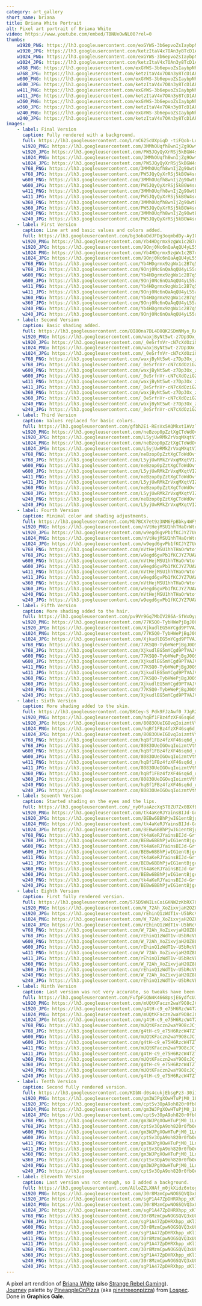 ```yaml
---
category: art_gallery
short_name: briana
title: Briana White Portrait
alt: Pixel art portrait of Briana White
video: https://www.youtube.com/embed/TBNUxOwNL08?rel=0
thumbs:
    w1920_PNG: https://lh3.googleusercontent.com/exGYWS-3b6epvoZsIaybpNhK-Ihdn7ALiXYECVdmBz_1Giw3Kt9P-m4Ma1_CPjCCV4lCHkKehY4MAXFXTfHTztMkpaIGcFL-FjhftA3nfurV1nVgI7GUNcC8Kp3e9RTgHBPzSEC31w=w355
    w1920_JPG: https://lh3.googleusercontent.com/ketzItaV4x7OAn3y8TcD1APnJ7XaV34l4Md3u0A1ASM34cqsRf4DlrxwxT7mX4CrCNmIriCIToFD-H50X6Ix5cL55CC5RtNihchXKE--fXZ2yMXsNkVTUh_HqoDDZNvc8-v4CCdmXw=w355
    w1024_PNG: https://lh3.googleusercontent.com/exGYWS-3b6epvoZsIaybpNhK-Ihdn7ALiXYECVdmBz_1Giw3Kt9P-m4Ma1_CPjCCV4lCHkKehY4MAXFXTfHTztMkpaIGcFL-FjhftA3nfurV1nVgI7GUNcC8Kp3e9RTgHBPzSEC31w=w284
    w1024_JPG: https://lh3.googleusercontent.com/ketzItaV4x7OAn3y8TcD1APnJ7XaV34l4Md3u0A1ASM34cqsRf4DlrxwxT7mX4CrCNmIriCIToFD-H50X6Ix5cL55CC5RtNihchXKE--fXZ2yMXsNkVTUh_HqoDDZNvc8-v4CCdmXw=w284
    w768_PNG: https://lh3.googleusercontent.com/exGYWS-3b6epvoZsIaybpNhK-Ihdn7ALiXYECVdmBz_1Giw3Kt9P-m4Ma1_CPjCCV4lCHkKehY4MAXFXTfHTztMkpaIGcFL-FjhftA3nfurV1nVgI7GUNcC8Kp3e9RTgHBPzSEC31w=w213
    w768_JPG: https://lh3.googleusercontent.com/ketzItaV4x7OAn3y8TcD1APnJ7XaV34l4Md3u0A1ASM34cqsRf4DlrxwxT7mX4CrCNmIriCIToFD-H50X6Ix5cL55CC5RtNihchXKE--fXZ2yMXsNkVTUh_HqoDDZNvc8-v4CCdmXw=w213
    w600_PNG: https://lh3.googleusercontent.com/exGYWS-3b6epvoZsIaybpNhK-Ihdn7ALiXYECVdmBz_1Giw3Kt9P-m4Ma1_CPjCCV4lCHkKehY4MAXFXTfHTztMkpaIGcFL-FjhftA3nfurV1nVgI7GUNcC8Kp3e9RTgHBPzSEC31w=w166
    w600_JPG: https://lh3.googleusercontent.com/ketzItaV4x7OAn3y8TcD1APnJ7XaV34l4Md3u0A1ASM34cqsRf4DlrxwxT7mX4CrCNmIriCIToFD-H50X6Ix5cL55CC5RtNihchXKE--fXZ2yMXsNkVTUh_HqoDDZNvc8-v4CCdmXw=w166
    w411_PNG: https://lh3.googleusercontent.com/exGYWS-3b6epvoZsIaybpNhK-Ihdn7ALiXYECVdmBz_1Giw3Kt9P-m4Ma1_CPjCCV4lCHkKehY4MAXFXTfHTztMkpaIGcFL-FjhftA3nfurV1nVgI7GUNcC8Kp3e9RTgHBPzSEC31w=w114
    w411_JPG: https://lh3.googleusercontent.com/ketzItaV4x7OAn3y8TcD1APnJ7XaV34l4Md3u0A1ASM34cqsRf4DlrxwxT7mX4CrCNmIriCIToFD-H50X6Ix5cL55CC5RtNihchXKE--fXZ2yMXsNkVTUh_HqoDDZNvc8-v4CCdmXw=w114
    w360_PNG: https://lh3.googleusercontent.com/exGYWS-3b6epvoZsIaybpNhK-Ihdn7ALiXYECVdmBz_1Giw3Kt9P-m4Ma1_CPjCCV4lCHkKehY4MAXFXTfHTztMkpaIGcFL-FjhftA3nfurV1nVgI7GUNcC8Kp3e9RTgHBPzSEC31w=w100
    w360_JPG: https://lh3.googleusercontent.com/ketzItaV4x7OAn3y8TcD1APnJ7XaV34l4Md3u0A1ASM34cqsRf4DlrxwxT7mX4CrCNmIriCIToFD-H50X6Ix5cL55CC5RtNihchXKE--fXZ2yMXsNkVTUh_HqoDDZNvc8-v4CCdmXw=w100
    w240_PNG: https://lh3.googleusercontent.com/exGYWS-3b6epvoZsIaybpNhK-Ihdn7ALiXYECVdmBz_1Giw3Kt9P-m4Ma1_CPjCCV4lCHkKehY4MAXFXTfHTztMkpaIGcFL-FjhftA3nfurV1nVgI7GUNcC8Kp3e9RTgHBPzSEC31w=w66
    w240_JPG: https://lh3.googleusercontent.com/ketzItaV4x7OAn3y8TcD1APnJ7XaV34l4Md3u0A1ASM34cqsRf4DlrxwxT7mX4CrCNmIriCIToFD-H50X6Ix5cL55CC5RtNihchXKE--fXZ2yMXsNkVTUh_HqoDDZNvc8-v4CCdmXw=w66
images:
    - label: Final Version
      caption: Fully rendered with a background.
      full: https://lh3.googleusercontent.com/LrnC625cUXpiqD_-tiFQob-Luh-HWXzhTxq6tK4NAAqyrdPEOR82nDa9zgpsioEtyK4bNrUPH3fOIFkBQM8ceH6zpC5FSMYj_jGQkuV5nzFS_HbtKHI18uWTctF_D1Nlx91JTjTZWQ=w1080-h1080
      w1920_PNG: https://lh3.googleusercontent.com/3MMhOUqfh8wnIjZg9OwtBKoNGnW5FYW_RDIzLmbG1VY1CLs0AYAuV11M33CoVHBH3hcbhDk2J5TYxRx82td1d4BnsZMPhWQShf6YcK2Ne0EmbFIOHdjt6WGH7-g_5dr2DHqu3HX0-Q=w850
      w1920_JPG: https://lh3.googleusercontent.com/PW5JQyQyXrRSj5kBGW4soz99wjORxonsGKGU9m3PArFSHlNULrTQ4bpwQpO6jNhrdT7JTmI2hxG4w8_RS--lz9eScVfQRZPtSzKXyP-VocJm6TWbC6WJYkZ6Llcxe2Pg2FEk5EWWpw=w850
      w1024_PNG: https://lh3.googleusercontent.com/3MMhOUqfh8wnIjZg9OwtBKoNGnW5FYW_RDIzLmbG1VY1CLs0AYAuV11M33CoVHBH3hcbhDk2J5TYxRx82td1d4BnsZMPhWQShf6YcK2Ne0EmbFIOHdjt6WGH7-g_5dr2DHqu3HX0-Q=w711
      w1024_JPG: https://lh3.googleusercontent.com/PW5JQyQyXrRSj5kBGW4soz99wjORxonsGKGU9m3PArFSHlNULrTQ4bpwQpO6jNhrdT7JTmI2hxG4w8_RS--lz9eScVfQRZPtSzKXyP-VocJm6TWbC6WJYkZ6Llcxe2Pg2FEk5EWWpw=w711
      w768_PNG: https://lh3.googleusercontent.com/3MMhOUqfh8wnIjZg9OwtBKoNGnW5FYW_RDIzLmbG1VY1CLs0AYAuV11M33CoVHBH3hcbhDk2J5TYxRx82td1d4BnsZMPhWQShf6YcK2Ne0EmbFIOHdjt6WGH7-g_5dr2DHqu3HX0-Q=w533
      w768_JPG: https://lh3.googleusercontent.com/PW5JQyQyXrRSj5kBGW4soz99wjORxonsGKGU9m3PArFSHlNULrTQ4bpwQpO6jNhrdT7JTmI2hxG4w8_RS--lz9eScVfQRZPtSzKXyP-VocJm6TWbC6WJYkZ6Llcxe2Pg2FEk5EWWpw=w533
      w600_PNG: https://lh3.googleusercontent.com/3MMhOUqfh8wnIjZg9OwtBKoNGnW5FYW_RDIzLmbG1VY1CLs0AYAuV11M33CoVHBH3hcbhDk2J5TYxRx82td1d4BnsZMPhWQShf6YcK2Ne0EmbFIOHdjt6WGH7-g_5dr2DHqu3HX0-Q=w416
      w600_JPG: https://lh3.googleusercontent.com/PW5JQyQyXrRSj5kBGW4soz99wjORxonsGKGU9m3PArFSHlNULrTQ4bpwQpO6jNhrdT7JTmI2hxG4w8_RS--lz9eScVfQRZPtSzKXyP-VocJm6TWbC6WJYkZ6Llcxe2Pg2FEk5EWWpw=w416
      w411_PNG: https://lh3.googleusercontent.com/3MMhOUqfh8wnIjZg9OwtBKoNGnW5FYW_RDIzLmbG1VY1CLs0AYAuV11M33CoVHBH3hcbhDk2J5TYxRx82td1d4BnsZMPhWQShf6YcK2Ne0EmbFIOHdjt6WGH7-g_5dr2DHqu3HX0-Q=w285
      w411_JPG: https://lh3.googleusercontent.com/PW5JQyQyXrRSj5kBGW4soz99wjORxonsGKGU9m3PArFSHlNULrTQ4bpwQpO6jNhrdT7JTmI2hxG4w8_RS--lz9eScVfQRZPtSzKXyP-VocJm6TWbC6WJYkZ6Llcxe2Pg2FEk5EWWpw=w285
      w360_PNG: https://lh3.googleusercontent.com/3MMhOUqfh8wnIjZg9OwtBKoNGnW5FYW_RDIzLmbG1VY1CLs0AYAuV11M33CoVHBH3hcbhDk2J5TYxRx82td1d4BnsZMPhWQShf6YcK2Ne0EmbFIOHdjt6WGH7-g_5dr2DHqu3HX0-Q=w250
      w360_JPG: https://lh3.googleusercontent.com/PW5JQyQyXrRSj5kBGW4soz99wjORxonsGKGU9m3PArFSHlNULrTQ4bpwQpO6jNhrdT7JTmI2hxG4w8_RS--lz9eScVfQRZPtSzKXyP-VocJm6TWbC6WJYkZ6Llcxe2Pg2FEk5EWWpw=w250
      w240_PNG: https://lh3.googleusercontent.com/3MMhOUqfh8wnIjZg9OwtBKoNGnW5FYW_RDIzLmbG1VY1CLs0AYAuV11M33CoVHBH3hcbhDk2J5TYxRx82td1d4BnsZMPhWQShf6YcK2Ne0EmbFIOHdjt6WGH7-g_5dr2DHqu3HX0-Q=w166
      w240_JPG: https://lh3.googleusercontent.com/PW5JQyQyXrRSj5kBGW4soz99wjORxonsGKGU9m3PArFSHlNULrTQ4bpwQpO6jNhrdT7JTmI2hxG4w8_RS--lz9eScVfQRZPtSzKXyP-VocJm6TWbC6WJYkZ6Llcxe2Pg2FEk5EWWpw=w166
    - label: First Version
      caption: Line art and basic values and colors added.
      full: https://lh3.googleusercontent.com/bg3obaDdJFDg3oqmbdDy-AyIQNhkYhug5oiX76FiD6kPRS4IM16JMV_OIEsIROacOue3hdQDqLq-8RgnjGh-13r2QX7wxdsUdFQAYFSNfCh-VrTYDA4h2x4GpMouJqcTB6x6QE-TIg=w1080-h1080
      w1920_PNG: https://lh3.googleusercontent.com/Yb4HDgrmx9zgWx1c2B7q5R86VPtx8p2h7j1IgeuAv8D-mNi1HFC7dJnDGd84eX4my98ozSh1aiCqI-U2rVbpbSoqmGjsPttWkWjw9bHeQRz0f_mmNAKWykqrRlpXTGtYC34smcAS0A=w850
      w1920_JPG: https://lh3.googleusercontent.com/9Onj0Nc6nQaAqQU4yL55aQfpSyZih-Xq7GH45Mh_Fko4-CaEtrmdb1qdUrOw3RJAKBv9mE6Zvg6JpdpJea4V58NTViLIFyGGkakfNfDpzwQlNeVHROmW4Ty7KeDmbRU-nNdLUpcjBg=w850
      w1024_PNG: https://lh3.googleusercontent.com/Yb4HDgrmx9zgWx1c2B7q5R86VPtx8p2h7j1IgeuAv8D-mNi1HFC7dJnDGd84eX4my98ozSh1aiCqI-U2rVbpbSoqmGjsPttWkWjw9bHeQRz0f_mmNAKWykqrRlpXTGtYC34smcAS0A=w711
      w1024_JPG: https://lh3.googleusercontent.com/9Onj0Nc6nQaAqQU4yL55aQfpSyZih-Xq7GH45Mh_Fko4-CaEtrmdb1qdUrOw3RJAKBv9mE6Zvg6JpdpJea4V58NTViLIFyGGkakfNfDpzwQlNeVHROmW4Ty7KeDmbRU-nNdLUpcjBg=w711
      w768_PNG: https://lh3.googleusercontent.com/Yb4HDgrmx9zgWx1c2B7q5R86VPtx8p2h7j1IgeuAv8D-mNi1HFC7dJnDGd84eX4my98ozSh1aiCqI-U2rVbpbSoqmGjsPttWkWjw9bHeQRz0f_mmNAKWykqrRlpXTGtYC34smcAS0A=w533
      w768_JPG: https://lh3.googleusercontent.com/9Onj0Nc6nQaAqQU4yL55aQfpSyZih-Xq7GH45Mh_Fko4-CaEtrmdb1qdUrOw3RJAKBv9mE6Zvg6JpdpJea4V58NTViLIFyGGkakfNfDpzwQlNeVHROmW4Ty7KeDmbRU-nNdLUpcjBg=w533
      w600_PNG: https://lh3.googleusercontent.com/Yb4HDgrmx9zgWx1c2B7q5R86VPtx8p2h7j1IgeuAv8D-mNi1HFC7dJnDGd84eX4my98ozSh1aiCqI-U2rVbpbSoqmGjsPttWkWjw9bHeQRz0f_mmNAKWykqrRlpXTGtYC34smcAS0A=w416
      w600_JPG: https://lh3.googleusercontent.com/9Onj0Nc6nQaAqQU4yL55aQfpSyZih-Xq7GH45Mh_Fko4-CaEtrmdb1qdUrOw3RJAKBv9mE6Zvg6JpdpJea4V58NTViLIFyGGkakfNfDpzwQlNeVHROmW4Ty7KeDmbRU-nNdLUpcjBg=w416
      w411_PNG: https://lh3.googleusercontent.com/Yb4HDgrmx9zgWx1c2B7q5R86VPtx8p2h7j1IgeuAv8D-mNi1HFC7dJnDGd84eX4my98ozSh1aiCqI-U2rVbpbSoqmGjsPttWkWjw9bHeQRz0f_mmNAKWykqrRlpXTGtYC34smcAS0A=w285
      w411_JPG: https://lh3.googleusercontent.com/9Onj0Nc6nQaAqQU4yL55aQfpSyZih-Xq7GH45Mh_Fko4-CaEtrmdb1qdUrOw3RJAKBv9mE6Zvg6JpdpJea4V58NTViLIFyGGkakfNfDpzwQlNeVHROmW4Ty7KeDmbRU-nNdLUpcjBg=w285
      w360_PNG: https://lh3.googleusercontent.com/Yb4HDgrmx9zgWx1c2B7q5R86VPtx8p2h7j1IgeuAv8D-mNi1HFC7dJnDGd84eX4my98ozSh1aiCqI-U2rVbpbSoqmGjsPttWkWjw9bHeQRz0f_mmNAKWykqrRlpXTGtYC34smcAS0A=w250
      w360_JPG: https://lh3.googleusercontent.com/9Onj0Nc6nQaAqQU4yL55aQfpSyZih-Xq7GH45Mh_Fko4-CaEtrmdb1qdUrOw3RJAKBv9mE6Zvg6JpdpJea4V58NTViLIFyGGkakfNfDpzwQlNeVHROmW4Ty7KeDmbRU-nNdLUpcjBg=w250
      w240_PNG: https://lh3.googleusercontent.com/Yb4HDgrmx9zgWx1c2B7q5R86VPtx8p2h7j1IgeuAv8D-mNi1HFC7dJnDGd84eX4my98ozSh1aiCqI-U2rVbpbSoqmGjsPttWkWjw9bHeQRz0f_mmNAKWykqrRlpXTGtYC34smcAS0A=w166
      w240_JPG: https://lh3.googleusercontent.com/9Onj0Nc6nQaAqQU4yL55aQfpSyZih-Xq7GH45Mh_Fko4-CaEtrmdb1qdUrOw3RJAKBv9mE6Zvg6JpdpJea4V58NTViLIFyGGkakfNfDpzwQlNeVHROmW4Ty7KeDmbRU-nNdLUpcjBg=w166
    - label: Second Version
      caption: Basic shading added.
      full: https://lh3.googleusercontent.com/QI80na7DL4D8QK2SDmNMyo_RAz0QCGamm9z7B1BktdBSW0Dpk0GFi4C_JlBRlOckoKdIAs9wWM1kBjR5rKFnZ71RXDICG4x-iJszpxPWsn4-RLL4O0rQ8YNu6fDXyV9nylwDjMcLwQ=w1080-h1080
      w1920_PNG: https://lh3.googleusercontent.com/waxjByNt5wt-z7Dp3Ox_zAeH2fOhAxR_0-A4v3EIBbQydKEromIS44Q9pk1ZkGoqk8VT-JEcVAFzwGVvxye9XoVDtlV4hpRNNuuBe32c9tSIZJTAtdbuHWGGnWRXAa8FwgmrnHBVkQ=w850
      w1920_JPG: https://lh3.googleusercontent.com/_0eSrfnVr-cN7cXdOziGZWH2bK0ZpaRCoTM0Yoqus47Y8oh8kMUJn_z_eBY29Bwte5dNIuUQxq6y_vFfMEdkd5SWzj0RJYZ_A4kLxabjI8xK_uFj_hB5KOTKyhqJwQ_JgVmqwJPzUg=w850
      w1024_PNG: https://lh3.googleusercontent.com/waxjByNt5wt-z7Dp3Ox_zAeH2fOhAxR_0-A4v3EIBbQydKEromIS44Q9pk1ZkGoqk8VT-JEcVAFzwGVvxye9XoVDtlV4hpRNNuuBe32c9tSIZJTAtdbuHWGGnWRXAa8FwgmrnHBVkQ=w711
      w1024_JPG: https://lh3.googleusercontent.com/_0eSrfnVr-cN7cXdOziGZWH2bK0ZpaRCoTM0Yoqus47Y8oh8kMUJn_z_eBY29Bwte5dNIuUQxq6y_vFfMEdkd5SWzj0RJYZ_A4kLxabjI8xK_uFj_hB5KOTKyhqJwQ_JgVmqwJPzUg=w711
      w768_PNG: https://lh3.googleusercontent.com/waxjByNt5wt-z7Dp3Ox_zAeH2fOhAxR_0-A4v3EIBbQydKEromIS44Q9pk1ZkGoqk8VT-JEcVAFzwGVvxye9XoVDtlV4hpRNNuuBe32c9tSIZJTAtdbuHWGGnWRXAa8FwgmrnHBVkQ=w533
      w768_JPG: https://lh3.googleusercontent.com/_0eSrfnVr-cN7cXdOziGZWH2bK0ZpaRCoTM0Yoqus47Y8oh8kMUJn_z_eBY29Bwte5dNIuUQxq6y_vFfMEdkd5SWzj0RJYZ_A4kLxabjI8xK_uFj_hB5KOTKyhqJwQ_JgVmqwJPzUg=w533
      w600_PNG: https://lh3.googleusercontent.com/waxjByNt5wt-z7Dp3Ox_zAeH2fOhAxR_0-A4v3EIBbQydKEromIS44Q9pk1ZkGoqk8VT-JEcVAFzwGVvxye9XoVDtlV4hpRNNuuBe32c9tSIZJTAtdbuHWGGnWRXAa8FwgmrnHBVkQ=w416
      w600_JPG: https://lh3.googleusercontent.com/_0eSrfnVr-cN7cXdOziGZWH2bK0ZpaRCoTM0Yoqus47Y8oh8kMUJn_z_eBY29Bwte5dNIuUQxq6y_vFfMEdkd5SWzj0RJYZ_A4kLxabjI8xK_uFj_hB5KOTKyhqJwQ_JgVmqwJPzUg=w416
      w411_PNG: https://lh3.googleusercontent.com/waxjByNt5wt-z7Dp3Ox_zAeH2fOhAxR_0-A4v3EIBbQydKEromIS44Q9pk1ZkGoqk8VT-JEcVAFzwGVvxye9XoVDtlV4hpRNNuuBe32c9tSIZJTAtdbuHWGGnWRXAa8FwgmrnHBVkQ=w285
      w411_JPG: https://lh3.googleusercontent.com/_0eSrfnVr-cN7cXdOziGZWH2bK0ZpaRCoTM0Yoqus47Y8oh8kMUJn_z_eBY29Bwte5dNIuUQxq6y_vFfMEdkd5SWzj0RJYZ_A4kLxabjI8xK_uFj_hB5KOTKyhqJwQ_JgVmqwJPzUg=w285
      w360_PNG: https://lh3.googleusercontent.com/waxjByNt5wt-z7Dp3Ox_zAeH2fOhAxR_0-A4v3EIBbQydKEromIS44Q9pk1ZkGoqk8VT-JEcVAFzwGVvxye9XoVDtlV4hpRNNuuBe32c9tSIZJTAtdbuHWGGnWRXAa8FwgmrnHBVkQ=w250
      w360_JPG: https://lh3.googleusercontent.com/_0eSrfnVr-cN7cXdOziGZWH2bK0ZpaRCoTM0Yoqus47Y8oh8kMUJn_z_eBY29Bwte5dNIuUQxq6y_vFfMEdkd5SWzj0RJYZ_A4kLxabjI8xK_uFj_hB5KOTKyhqJwQ_JgVmqwJPzUg=w250
      w240_PNG: https://lh3.googleusercontent.com/waxjByNt5wt-z7Dp3Ox_zAeH2fOhAxR_0-A4v3EIBbQydKEromIS44Q9pk1ZkGoqk8VT-JEcVAFzwGVvxye9XoVDtlV4hpRNNuuBe32c9tSIZJTAtdbuHWGGnWRXAa8FwgmrnHBVkQ=w166
      w240_JPG: https://lh3.googleusercontent.com/_0eSrfnVr-cN7cXdOziGZWH2bK0ZpaRCoTM0Yoqus47Y8oh8kMUJn_z_eBY29Bwte5dNIuUQxq6y_vFfMEdkd5SWzj0RJYZ_A4kLxabjI8xK_uFj_hB5KOTKyhqJwQ_JgVmqwJPzUg=w166
    - label: Third Version
      caption: Values replaced for basic colors.
      full: https://lh3.googleusercontent.com/gfbh2Ei-REsVx5AQMkxtIAVzl8Md0kgl1I2O49OvYffP061vbC0XNzNRErO3e3dnuiXkn3UeEKAgu4DHDSGG_L4WGCphlZCoyeIwaWuGbhIXyCJLFzwyLTD2Lk6NvXjb0Dz66LmMcA=w1080-h1080
      w1920_PNG: https://lh3.googleusercontent.com/neBzop0pZztXgCToWdOvfB89GKCOjiJdtWD45NpmsycJFql-OM1m1WIpBXpT9r8nK6bCUVG7y4vrTD8v619sWIwjmKNrhxmGzk07e5fVZ0rolZeWIzzLCgk-nLWH23rrJMmF-NyZ7w=w850
      w1920_JPG: https://lh3.googleusercontent.com/L5yjUwRMkZrVxqMXqtVIZ8cRw-ysb2QSTgLKlRYwAQJAdnPa4QTZbx5ZqiymbmFoWfu9nMo4z2BPFM7FhD6uU5flZPpV-0A9LFa9tTNjK5-to5MGid-mjuf-AKxbeLkM3eQNTZrFrw=w850
      w1024_PNG: https://lh3.googleusercontent.com/neBzop0pZztXgCToWdOvfB89GKCOjiJdtWD45NpmsycJFql-OM1m1WIpBXpT9r8nK6bCUVG7y4vrTD8v619sWIwjmKNrhxmGzk07e5fVZ0rolZeWIzzLCgk-nLWH23rrJMmF-NyZ7w=w711
      w1024_JPG: https://lh3.googleusercontent.com/L5yjUwRMkZrVxqMXqtVIZ8cRw-ysb2QSTgLKlRYwAQJAdnPa4QTZbx5ZqiymbmFoWfu9nMo4z2BPFM7FhD6uU5flZPpV-0A9LFa9tTNjK5-to5MGid-mjuf-AKxbeLkM3eQNTZrFrw=w711
      w768_PNG: https://lh3.googleusercontent.com/neBzop0pZztXgCToWdOvfB89GKCOjiJdtWD45NpmsycJFql-OM1m1WIpBXpT9r8nK6bCUVG7y4vrTD8v619sWIwjmKNrhxmGzk07e5fVZ0rolZeWIzzLCgk-nLWH23rrJMmF-NyZ7w=w533
      w768_JPG: https://lh3.googleusercontent.com/L5yjUwRMkZrVxqMXqtVIZ8cRw-ysb2QSTgLKlRYwAQJAdnPa4QTZbx5ZqiymbmFoWfu9nMo4z2BPFM7FhD6uU5flZPpV-0A9LFa9tTNjK5-to5MGid-mjuf-AKxbeLkM3eQNTZrFrw=w533
      w600_PNG: https://lh3.googleusercontent.com/neBzop0pZztXgCToWdOvfB89GKCOjiJdtWD45NpmsycJFql-OM1m1WIpBXpT9r8nK6bCUVG7y4vrTD8v619sWIwjmKNrhxmGzk07e5fVZ0rolZeWIzzLCgk-nLWH23rrJMmF-NyZ7w=w416
      w600_JPG: https://lh3.googleusercontent.com/L5yjUwRMkZrVxqMXqtVIZ8cRw-ysb2QSTgLKlRYwAQJAdnPa4QTZbx5ZqiymbmFoWfu9nMo4z2BPFM7FhD6uU5flZPpV-0A9LFa9tTNjK5-to5MGid-mjuf-AKxbeLkM3eQNTZrFrw=w416
      w411_PNG: https://lh3.googleusercontent.com/neBzop0pZztXgCToWdOvfB89GKCOjiJdtWD45NpmsycJFql-OM1m1WIpBXpT9r8nK6bCUVG7y4vrTD8v619sWIwjmKNrhxmGzk07e5fVZ0rolZeWIzzLCgk-nLWH23rrJMmF-NyZ7w=w285
      w411_JPG: https://lh3.googleusercontent.com/L5yjUwRMkZrVxqMXqtVIZ8cRw-ysb2QSTgLKlRYwAQJAdnPa4QTZbx5ZqiymbmFoWfu9nMo4z2BPFM7FhD6uU5flZPpV-0A9LFa9tTNjK5-to5MGid-mjuf-AKxbeLkM3eQNTZrFrw=w285
      w360_PNG: https://lh3.googleusercontent.com/neBzop0pZztXgCToWdOvfB89GKCOjiJdtWD45NpmsycJFql-OM1m1WIpBXpT9r8nK6bCUVG7y4vrTD8v619sWIwjmKNrhxmGzk07e5fVZ0rolZeWIzzLCgk-nLWH23rrJMmF-NyZ7w=w250
      w360_JPG: https://lh3.googleusercontent.com/L5yjUwRMkZrVxqMXqtVIZ8cRw-ysb2QSTgLKlRYwAQJAdnPa4QTZbx5ZqiymbmFoWfu9nMo4z2BPFM7FhD6uU5flZPpV-0A9LFa9tTNjK5-to5MGid-mjuf-AKxbeLkM3eQNTZrFrw=w250
      w240_PNG: https://lh3.googleusercontent.com/neBzop0pZztXgCToWdOvfB89GKCOjiJdtWD45NpmsycJFql-OM1m1WIpBXpT9r8nK6bCUVG7y4vrTD8v619sWIwjmKNrhxmGzk07e5fVZ0rolZeWIzzLCgk-nLWH23rrJMmF-NyZ7w=w166
      w240_JPG: https://lh3.googleusercontent.com/L5yjUwRMkZrVxqMXqtVIZ8cRw-ysb2QSTgLKlRYwAQJAdnPa4QTZbx5ZqiymbmFoWfu9nMo4z2BPFM7FhD6uU5flZPpV-0A9LFa9tTNjK5-to5MGid-mjuf-AKxbeLkM3eQNTZrFrw=w166
    - label: Fourth Version
      caption: Minimal color and shading adjustments.
      full: https://lh3.googleusercontent.com/Mb7BCX7et9z3NM6FpBbky4WF9NFLPjOFmpDRQAJhF1L0VtY-L65-cuSfX-KNG38cyqqtGo5_Mu9Wvs3j_Aisbqy6N0WBRIXsrSiyIokR1FzzlrXUc0ObUazYfG0wy9LkVL0ml9FHPw=w1080-h1080
      w1920_PNG: https://lh3.googleusercontent.com/nVtHejMSU1hhTHaOrWtofj_AeZnF7agGZByCFEBSk_WwWt3C5P9YGhK0PfilCTmDn8k11vAS449cdCv8NxZ_uqWf5yxBdfoowdRyXvj3EDuCd--Mb7ixQAFETxTgCdoP7uAwttSmhQ=w850
      w1920_JPG: https://lh3.googleusercontent.com/w9egd6gvPb1fKCJYZ7UAWa4eh3NQE9NoKn7kjAQcBb1EshrT20y_rBJB3t7muqiO05xWbL1FQDIsWfaFodbGl9vZX3RovhBxFgBjGJCbVKUi8D4uYeeDrT0giVUYwrizl6RrqaM_Dg=w850
      w1024_PNG: https://lh3.googleusercontent.com/nVtHejMSU1hhTHaOrWtofj_AeZnF7agGZByCFEBSk_WwWt3C5P9YGhK0PfilCTmDn8k11vAS449cdCv8NxZ_uqWf5yxBdfoowdRyXvj3EDuCd--Mb7ixQAFETxTgCdoP7uAwttSmhQ=w711
      w1024_JPG: https://lh3.googleusercontent.com/w9egd6gvPb1fKCJYZ7UAWa4eh3NQE9NoKn7kjAQcBb1EshrT20y_rBJB3t7muqiO05xWbL1FQDIsWfaFodbGl9vZX3RovhBxFgBjGJCbVKUi8D4uYeeDrT0giVUYwrizl6RrqaM_Dg=w711
      w768_PNG: https://lh3.googleusercontent.com/nVtHejMSU1hhTHaOrWtofj_AeZnF7agGZByCFEBSk_WwWt3C5P9YGhK0PfilCTmDn8k11vAS449cdCv8NxZ_uqWf5yxBdfoowdRyXvj3EDuCd--Mb7ixQAFETxTgCdoP7uAwttSmhQ=w533
      w768_JPG: https://lh3.googleusercontent.com/w9egd6gvPb1fKCJYZ7UAWa4eh3NQE9NoKn7kjAQcBb1EshrT20y_rBJB3t7muqiO05xWbL1FQDIsWfaFodbGl9vZX3RovhBxFgBjGJCbVKUi8D4uYeeDrT0giVUYwrizl6RrqaM_Dg=w533
      w600_PNG: https://lh3.googleusercontent.com/nVtHejMSU1hhTHaOrWtofj_AeZnF7agGZByCFEBSk_WwWt3C5P9YGhK0PfilCTmDn8k11vAS449cdCv8NxZ_uqWf5yxBdfoowdRyXvj3EDuCd--Mb7ixQAFETxTgCdoP7uAwttSmhQ=w416
      w600_JPG: https://lh3.googleusercontent.com/w9egd6gvPb1fKCJYZ7UAWa4eh3NQE9NoKn7kjAQcBb1EshrT20y_rBJB3t7muqiO05xWbL1FQDIsWfaFodbGl9vZX3RovhBxFgBjGJCbVKUi8D4uYeeDrT0giVUYwrizl6RrqaM_Dg=w416
      w411_PNG: https://lh3.googleusercontent.com/nVtHejMSU1hhTHaOrWtofj_AeZnF7agGZByCFEBSk_WwWt3C5P9YGhK0PfilCTmDn8k11vAS449cdCv8NxZ_uqWf5yxBdfoowdRyXvj3EDuCd--Mb7ixQAFETxTgCdoP7uAwttSmhQ=w285
      w411_JPG: https://lh3.googleusercontent.com/w9egd6gvPb1fKCJYZ7UAWa4eh3NQE9NoKn7kjAQcBb1EshrT20y_rBJB3t7muqiO05xWbL1FQDIsWfaFodbGl9vZX3RovhBxFgBjGJCbVKUi8D4uYeeDrT0giVUYwrizl6RrqaM_Dg=w285
      w360_PNG: https://lh3.googleusercontent.com/nVtHejMSU1hhTHaOrWtofj_AeZnF7agGZByCFEBSk_WwWt3C5P9YGhK0PfilCTmDn8k11vAS449cdCv8NxZ_uqWf5yxBdfoowdRyXvj3EDuCd--Mb7ixQAFETxTgCdoP7uAwttSmhQ=w250
      w360_JPG: https://lh3.googleusercontent.com/w9egd6gvPb1fKCJYZ7UAWa4eh3NQE9NoKn7kjAQcBb1EshrT20y_rBJB3t7muqiO05xWbL1FQDIsWfaFodbGl9vZX3RovhBxFgBjGJCbVKUi8D4uYeeDrT0giVUYwrizl6RrqaM_Dg=w250
      w240_PNG: https://lh3.googleusercontent.com/nVtHejMSU1hhTHaOrWtofj_AeZnF7agGZByCFEBSk_WwWt3C5P9YGhK0PfilCTmDn8k11vAS449cdCv8NxZ_uqWf5yxBdfoowdRyXvj3EDuCd--Mb7ixQAFETxTgCdoP7uAwttSmhQ=w166
      w240_JPG: https://lh3.googleusercontent.com/w9egd6gvPb1fKCJYZ7UAWa4eh3NQE9NoKn7kjAQcBb1EshrT20y_rBJB3t7muqiO05xWbL1FQDIsWfaFodbGl9vZX3RovhBxFgBjGJCbVKUi8D4uYeeDrT0giVUYwrizl6RrqaM_Dg=w166
    - label: Fifth Version
      caption: More shading added to the hair.
      full: https://lh3.googleusercontent.com/pv9Vr9Gq7MbIV286A-SfWxOyglflf5m0oWvHlYTNJta_4jq-1rzd9irHf0aGW9sp4VGBjWpyd8QV4pyr66FeSz9AvidwQZwPM5Xqjpl-QD7B4KM6OLI6wHNGNo9niNI8ASnFmPnW7A=w1080-h1080
      w1920_PNG: https://lh3.googleusercontent.com/77KSQ0-TybHWePjBgJ0OS3-GWFrupsavzMWNdKb2XtPBRz2REynhak9qaZ2hCILtOkaR5nmGKTCEU4mTmuugCz0zKf0iqlaITtKObohMU0R2A9M1ir8HxeKQadxY3vwJJHP1ZBYgCw=w850
      w1920_JPG: https://lh3.googleusercontent.com/XjkudlEG5mYCgd9PTVAJVskA8YiYr_T-KyDXQ6qfHdr8fcoWf87nGJXkxJT7WG6bhvJkI0caobf8bsEwTokZMYI7CY9FwoBGw0GuGBgYNHvKwEXx_-7wndNVRD43lOtL4NiudIit0g=w850
      w1024_PNG: https://lh3.googleusercontent.com/77KSQ0-TybHWePjBgJ0OS3-GWFrupsavzMWNdKb2XtPBRz2REynhak9qaZ2hCILtOkaR5nmGKTCEU4mTmuugCz0zKf0iqlaITtKObohMU0R2A9M1ir8HxeKQadxY3vwJJHP1ZBYgCw=w711
      w1024_JPG: https://lh3.googleusercontent.com/XjkudlEG5mYCgd9PTVAJVskA8YiYr_T-KyDXQ6qfHdr8fcoWf87nGJXkxJT7WG6bhvJkI0caobf8bsEwTokZMYI7CY9FwoBGw0GuGBgYNHvKwEXx_-7wndNVRD43lOtL4NiudIit0g=w711
      w768_PNG: https://lh3.googleusercontent.com/77KSQ0-TybHWePjBgJ0OS3-GWFrupsavzMWNdKb2XtPBRz2REynhak9qaZ2hCILtOkaR5nmGKTCEU4mTmuugCz0zKf0iqlaITtKObohMU0R2A9M1ir8HxeKQadxY3vwJJHP1ZBYgCw=w533
      w768_JPG: https://lh3.googleusercontent.com/XjkudlEG5mYCgd9PTVAJVskA8YiYr_T-KyDXQ6qfHdr8fcoWf87nGJXkxJT7WG6bhvJkI0caobf8bsEwTokZMYI7CY9FwoBGw0GuGBgYNHvKwEXx_-7wndNVRD43lOtL4NiudIit0g=w533
      w600_PNG: https://lh3.googleusercontent.com/77KSQ0-TybHWePjBgJ0OS3-GWFrupsavzMWNdKb2XtPBRz2REynhak9qaZ2hCILtOkaR5nmGKTCEU4mTmuugCz0zKf0iqlaITtKObohMU0R2A9M1ir8HxeKQadxY3vwJJHP1ZBYgCw=w416
      w600_JPG: https://lh3.googleusercontent.com/XjkudlEG5mYCgd9PTVAJVskA8YiYr_T-KyDXQ6qfHdr8fcoWf87nGJXkxJT7WG6bhvJkI0caobf8bsEwTokZMYI7CY9FwoBGw0GuGBgYNHvKwEXx_-7wndNVRD43lOtL4NiudIit0g=w416
      w411_PNG: https://lh3.googleusercontent.com/77KSQ0-TybHWePjBgJ0OS3-GWFrupsavzMWNdKb2XtPBRz2REynhak9qaZ2hCILtOkaR5nmGKTCEU4mTmuugCz0zKf0iqlaITtKObohMU0R2A9M1ir8HxeKQadxY3vwJJHP1ZBYgCw=w285
      w411_JPG: https://lh3.googleusercontent.com/XjkudlEG5mYCgd9PTVAJVskA8YiYr_T-KyDXQ6qfHdr8fcoWf87nGJXkxJT7WG6bhvJkI0caobf8bsEwTokZMYI7CY9FwoBGw0GuGBgYNHvKwEXx_-7wndNVRD43lOtL4NiudIit0g=w285
      w360_PNG: https://lh3.googleusercontent.com/77KSQ0-TybHWePjBgJ0OS3-GWFrupsavzMWNdKb2XtPBRz2REynhak9qaZ2hCILtOkaR5nmGKTCEU4mTmuugCz0zKf0iqlaITtKObohMU0R2A9M1ir8HxeKQadxY3vwJJHP1ZBYgCw=w250
      w360_JPG: https://lh3.googleusercontent.com/XjkudlEG5mYCgd9PTVAJVskA8YiYr_T-KyDXQ6qfHdr8fcoWf87nGJXkxJT7WG6bhvJkI0caobf8bsEwTokZMYI7CY9FwoBGw0GuGBgYNHvKwEXx_-7wndNVRD43lOtL4NiudIit0g=w250
      w240_PNG: https://lh3.googleusercontent.com/77KSQ0-TybHWePjBgJ0OS3-GWFrupsavzMWNdKb2XtPBRz2REynhak9qaZ2hCILtOkaR5nmGKTCEU4mTmuugCz0zKf0iqlaITtKObohMU0R2A9M1ir8HxeKQadxY3vwJJHP1ZBYgCw=w166
      w240_JPG: https://lh3.googleusercontent.com/XjkudlEG5mYCgd9PTVAJVskA8YiYr_T-KyDXQ6qfHdr8fcoWf87nGJXkxJT7WG6bhvJkI0caobf8bsEwTokZMYI7CY9FwoBGw0GuGBgYNHvKwEXx_-7wndNVRD43lOtL4NiudIit0g=w166
    - label: Sixth Version
      caption: More shading added to the skin.
      full: https://lh3.googleusercontent.com/BKCey-S_Pdk9FJzAwf0_7JgR2iMgneyuHH3U671mcHYseMvoozy2tF_wb88BF9Uiv9cagyhxH9aTc0F1hbBmlWFrV4N_Xf7sbRxiz3JNLs89_X7gexz_88aZ2Sq-KOFiEwwlYH8MkQ=w1080-h1080
      w1920_PNG: https://lh3.googleusercontent.com/hqBf1FBz4fzXF46sq6d_uX4srgQ_sJvD9QbHBdyjTMsdpMTuHaGWnpq38tdTfs-eBbENK9Y-ADfvvHTVMc2ugkOZSW5fBCh_2fvNB6yRwbbuMuv1E2O2YRb0Nmvux_DRYfyKP3oGSw=w850
      w1920_JPG: https://lh3.googleusercontent.com/8083OUeIGOvqIoizmtVtMkIljZXG9vtP6XqDmGY8vwFiecTWPZ6BQQQ7n7aeffQRtutZzYe3TQvAMbAaNFrbXTysJOzjjIbiMOtbSTnjb229nWWJDQGSOlL5Tt_dmZcYVsjL1rpJZw=w850
      w1024_PNG: https://lh3.googleusercontent.com/hqBf1FBz4fzXF46sq6d_uX4srgQ_sJvD9QbHBdyjTMsdpMTuHaGWnpq38tdTfs-eBbENK9Y-ADfvvHTVMc2ugkOZSW5fBCh_2fvNB6yRwbbuMuv1E2O2YRb0Nmvux_DRYfyKP3oGSw=w711
      w1024_JPG: https://lh3.googleusercontent.com/8083OUeIGOvqIoizmtVtMkIljZXG9vtP6XqDmGY8vwFiecTWPZ6BQQQ7n7aeffQRtutZzYe3TQvAMbAaNFrbXTysJOzjjIbiMOtbSTnjb229nWWJDQGSOlL5Tt_dmZcYVsjL1rpJZw=w711
      w768_PNG: https://lh3.googleusercontent.com/hqBf1FBz4fzXF46sq6d_uX4srgQ_sJvD9QbHBdyjTMsdpMTuHaGWnpq38tdTfs-eBbENK9Y-ADfvvHTVMc2ugkOZSW5fBCh_2fvNB6yRwbbuMuv1E2O2YRb0Nmvux_DRYfyKP3oGSw=w533
      w768_JPG: https://lh3.googleusercontent.com/8083OUeIGOvqIoizmtVtMkIljZXG9vtP6XqDmGY8vwFiecTWPZ6BQQQ7n7aeffQRtutZzYe3TQvAMbAaNFrbXTysJOzjjIbiMOtbSTnjb229nWWJDQGSOlL5Tt_dmZcYVsjL1rpJZw=w533
      w600_PNG: https://lh3.googleusercontent.com/hqBf1FBz4fzXF46sq6d_uX4srgQ_sJvD9QbHBdyjTMsdpMTuHaGWnpq38tdTfs-eBbENK9Y-ADfvvHTVMc2ugkOZSW5fBCh_2fvNB6yRwbbuMuv1E2O2YRb0Nmvux_DRYfyKP3oGSw=w416
      w600_JPG: https://lh3.googleusercontent.com/8083OUeIGOvqIoizmtVtMkIljZXG9vtP6XqDmGY8vwFiecTWPZ6BQQQ7n7aeffQRtutZzYe3TQvAMbAaNFrbXTysJOzjjIbiMOtbSTnjb229nWWJDQGSOlL5Tt_dmZcYVsjL1rpJZw=w416
      w411_PNG: https://lh3.googleusercontent.com/hqBf1FBz4fzXF46sq6d_uX4srgQ_sJvD9QbHBdyjTMsdpMTuHaGWnpq38tdTfs-eBbENK9Y-ADfvvHTVMc2ugkOZSW5fBCh_2fvNB6yRwbbuMuv1E2O2YRb0Nmvux_DRYfyKP3oGSw=w285
      w411_JPG: https://lh3.googleusercontent.com/8083OUeIGOvqIoizmtVtMkIljZXG9vtP6XqDmGY8vwFiecTWPZ6BQQQ7n7aeffQRtutZzYe3TQvAMbAaNFrbXTysJOzjjIbiMOtbSTnjb229nWWJDQGSOlL5Tt_dmZcYVsjL1rpJZw=w285
      w360_PNG: https://lh3.googleusercontent.com/hqBf1FBz4fzXF46sq6d_uX4srgQ_sJvD9QbHBdyjTMsdpMTuHaGWnpq38tdTfs-eBbENK9Y-ADfvvHTVMc2ugkOZSW5fBCh_2fvNB6yRwbbuMuv1E2O2YRb0Nmvux_DRYfyKP3oGSw=w250
      w360_JPG: https://lh3.googleusercontent.com/8083OUeIGOvqIoizmtVtMkIljZXG9vtP6XqDmGY8vwFiecTWPZ6BQQQ7n7aeffQRtutZzYe3TQvAMbAaNFrbXTysJOzjjIbiMOtbSTnjb229nWWJDQGSOlL5Tt_dmZcYVsjL1rpJZw=w250
      w240_PNG: https://lh3.googleusercontent.com/hqBf1FBz4fzXF46sq6d_uX4srgQ_sJvD9QbHBdyjTMsdpMTuHaGWnpq38tdTfs-eBbENK9Y-ADfvvHTVMc2ugkOZSW5fBCh_2fvNB6yRwbbuMuv1E2O2YRb0Nmvux_DRYfyKP3oGSw=w166
      w240_JPG: https://lh3.googleusercontent.com/8083OUeIGOvqIoizmtVtMkIljZXG9vtP6XqDmGY8vwFiecTWPZ6BQQQ7n7aeffQRtutZzYe3TQvAMbAaNFrbXTysJOzjjIbiMOtbSTnjb229nWWJDQGSOlL5Tt_dmZcYVsjL1rpJZw=w166
    - label: Seventh Version
      caption: Started shading on the eyes and the lips.
      full: https://lh3.googleusercontent.com/_ny0fuaAzcXq5T8ZU7Zx0BXfBVef5Yo2yRJSVokY4kImJ97jW-bpTpsh0izfw4Z_TG_W7nr9BYSEfnJIMQ1z39gNRe3SOz_Zug8rksVaGZdSYCiXLZq19QpRzF63maee9ZtboJx4Iw=w1080-h1080
      w1920_PNG: https://lh3.googleusercontent.com/tk4aKeRJYainsBIJd-Grfg5U5-xAJPogVlhKwnYeiGU3PF9UkfAz98UfUUraQUSVEEqYynAw0GpELOIypMCDb12d8P6kLb21J8bfzNeV9W-tmX1ataHfmrO2xc6_NWIOETjSSfOBLA=w850
      w1920_JPG: https://lh3.googleusercontent.com/BEBw6BBhPjwIG1entBjgceYqWSMOuQo3aQwoRJBGLBvNBLP139p1FnqtvDBMOglKUwRxJpMLoMWlEXSSpt--LGY9uX9ChbZs062wlN0zGc_nR5425NhIgg64mNZSvKsGFEqzdgS7uQ=w850
      w1024_PNG: https://lh3.googleusercontent.com/tk4aKeRJYainsBIJd-Grfg5U5-xAJPogVlhKwnYeiGU3PF9UkfAz98UfUUraQUSVEEqYynAw0GpELOIypMCDb12d8P6kLb21J8bfzNeV9W-tmX1ataHfmrO2xc6_NWIOETjSSfOBLA=w711
      w1024_JPG: https://lh3.googleusercontent.com/BEBw6BBhPjwIG1entBjgceYqWSMOuQo3aQwoRJBGLBvNBLP139p1FnqtvDBMOglKUwRxJpMLoMWlEXSSpt--LGY9uX9ChbZs062wlN0zGc_nR5425NhIgg64mNZSvKsGFEqzdgS7uQ=w711
      w768_PNG: https://lh3.googleusercontent.com/tk4aKeRJYainsBIJd-Grfg5U5-xAJPogVlhKwnYeiGU3PF9UkfAz98UfUUraQUSVEEqYynAw0GpELOIypMCDb12d8P6kLb21J8bfzNeV9W-tmX1ataHfmrO2xc6_NWIOETjSSfOBLA=w533
      w768_JPG: https://lh3.googleusercontent.com/BEBw6BBhPjwIG1entBjgceYqWSMOuQo3aQwoRJBGLBvNBLP139p1FnqtvDBMOglKUwRxJpMLoMWlEXSSpt--LGY9uX9ChbZs062wlN0zGc_nR5425NhIgg64mNZSvKsGFEqzdgS7uQ=w533
      w600_PNG: https://lh3.googleusercontent.com/tk4aKeRJYainsBIJd-Grfg5U5-xAJPogVlhKwnYeiGU3PF9UkfAz98UfUUraQUSVEEqYynAw0GpELOIypMCDb12d8P6kLb21J8bfzNeV9W-tmX1ataHfmrO2xc6_NWIOETjSSfOBLA=w416
      w600_JPG: https://lh3.googleusercontent.com/BEBw6BBhPjwIG1entBjgceYqWSMOuQo3aQwoRJBGLBvNBLP139p1FnqtvDBMOglKUwRxJpMLoMWlEXSSpt--LGY9uX9ChbZs062wlN0zGc_nR5425NhIgg64mNZSvKsGFEqzdgS7uQ=w416
      w411_PNG: https://lh3.googleusercontent.com/tk4aKeRJYainsBIJd-Grfg5U5-xAJPogVlhKwnYeiGU3PF9UkfAz98UfUUraQUSVEEqYynAw0GpELOIypMCDb12d8P6kLb21J8bfzNeV9W-tmX1ataHfmrO2xc6_NWIOETjSSfOBLA=w285
      w411_JPG: https://lh3.googleusercontent.com/BEBw6BBhPjwIG1entBjgceYqWSMOuQo3aQwoRJBGLBvNBLP139p1FnqtvDBMOglKUwRxJpMLoMWlEXSSpt--LGY9uX9ChbZs062wlN0zGc_nR5425NhIgg64mNZSvKsGFEqzdgS7uQ=w285
      w360_PNG: https://lh3.googleusercontent.com/tk4aKeRJYainsBIJd-Grfg5U5-xAJPogVlhKwnYeiGU3PF9UkfAz98UfUUraQUSVEEqYynAw0GpELOIypMCDb12d8P6kLb21J8bfzNeV9W-tmX1ataHfmrO2xc6_NWIOETjSSfOBLA=w250
      w360_JPG: https://lh3.googleusercontent.com/BEBw6BBhPjwIG1entBjgceYqWSMOuQo3aQwoRJBGLBvNBLP139p1FnqtvDBMOglKUwRxJpMLoMWlEXSSpt--LGY9uX9ChbZs062wlN0zGc_nR5425NhIgg64mNZSvKsGFEqzdgS7uQ=w250
      w240_PNG: https://lh3.googleusercontent.com/tk4aKeRJYainsBIJd-Grfg5U5-xAJPogVlhKwnYeiGU3PF9UkfAz98UfUUraQUSVEEqYynAw0GpELOIypMCDb12d8P6kLb21J8bfzNeV9W-tmX1ataHfmrO2xc6_NWIOETjSSfOBLA=w166
      w240_JPG: https://lh3.googleusercontent.com/BEBw6BBhPjwIG1entBjgceYqWSMOuQo3aQwoRJBGLBvNBLP139p1FnqtvDBMOglKUwRxJpMLoMWlEXSSpt--LGY9uX9ChbZs062wlN0zGc_nR5425NhIgg64mNZSvKsGFEqzdgS7uQ=w166
    - label: Eighth Version
      caption: First fully rendered version.
      full: https://lh3.googleusercontent.com/575D5WNILsCoiGKNW2zKbRX70XQtVxVQiefISwlGWzBPA79uwf0a__ItwK2e5wzd8gdzhLOBcQQhFxxlZStLjlSoI7zXQcYVvHPwJ8kcACAbNOU8S8G-2rf1PkhDOwCggMa_n_JmIw=w1080-h1080
      w1920_PNG: https://lh3.googleusercontent.com/W_72Ah_XoZixvjaH2OZ8LGu_4IsMReVG7FJ6vylpjCwbGM2WRElw8uFOJTHgOF9DeEFqSV4fmyUseGLrJuARb4qm7VGFf8X10YFxZRxyMLX3q3_aVqe4ksMDfNoHKOI6gl3RPzvbjg=w850
      w1920_JPG: https://lh3.googleusercontent.com/rEhinQ1zWdT1v-U5bRcVBEsV634dCTu0n2E6Qhr8_v-J7f79u9r0TYa-oLz1rD3GA2cBPL6VILljY0jifxpIm8lqHg1jDF2Ok1tWxJhf6sFTXYmvrUcf93ZWG2beUu69rv-1iZnlcg=w850
      w1024_PNG: https://lh3.googleusercontent.com/W_72Ah_XoZixvjaH2OZ8LGu_4IsMReVG7FJ6vylpjCwbGM2WRElw8uFOJTHgOF9DeEFqSV4fmyUseGLrJuARb4qm7VGFf8X10YFxZRxyMLX3q3_aVqe4ksMDfNoHKOI6gl3RPzvbjg=w711
      w1024_JPG: https://lh3.googleusercontent.com/rEhinQ1zWdT1v-U5bRcVBEsV634dCTu0n2E6Qhr8_v-J7f79u9r0TYa-oLz1rD3GA2cBPL6VILljY0jifxpIm8lqHg1jDF2Ok1tWxJhf6sFTXYmvrUcf93ZWG2beUu69rv-1iZnlcg=w711
      w768_PNG: https://lh3.googleusercontent.com/W_72Ah_XoZixvjaH2OZ8LGu_4IsMReVG7FJ6vylpjCwbGM2WRElw8uFOJTHgOF9DeEFqSV4fmyUseGLrJuARb4qm7VGFf8X10YFxZRxyMLX3q3_aVqe4ksMDfNoHKOI6gl3RPzvbjg=w533
      w768_JPG: https://lh3.googleusercontent.com/rEhinQ1zWdT1v-U5bRcVBEsV634dCTu0n2E6Qhr8_v-J7f79u9r0TYa-oLz1rD3GA2cBPL6VILljY0jifxpIm8lqHg1jDF2Ok1tWxJhf6sFTXYmvrUcf93ZWG2beUu69rv-1iZnlcg=w533
      w600_PNG: https://lh3.googleusercontent.com/W_72Ah_XoZixvjaH2OZ8LGu_4IsMReVG7FJ6vylpjCwbGM2WRElw8uFOJTHgOF9DeEFqSV4fmyUseGLrJuARb4qm7VGFf8X10YFxZRxyMLX3q3_aVqe4ksMDfNoHKOI6gl3RPzvbjg=w416
      w600_JPG: https://lh3.googleusercontent.com/rEhinQ1zWdT1v-U5bRcVBEsV634dCTu0n2E6Qhr8_v-J7f79u9r0TYa-oLz1rD3GA2cBPL6VILljY0jifxpIm8lqHg1jDF2Ok1tWxJhf6sFTXYmvrUcf93ZWG2beUu69rv-1iZnlcg=w416
      w411_PNG: https://lh3.googleusercontent.com/W_72Ah_XoZixvjaH2OZ8LGu_4IsMReVG7FJ6vylpjCwbGM2WRElw8uFOJTHgOF9DeEFqSV4fmyUseGLrJuARb4qm7VGFf8X10YFxZRxyMLX3q3_aVqe4ksMDfNoHKOI6gl3RPzvbjg=w285
      w411_JPG: https://lh3.googleusercontent.com/rEhinQ1zWdT1v-U5bRcVBEsV634dCTu0n2E6Qhr8_v-J7f79u9r0TYa-oLz1rD3GA2cBPL6VILljY0jifxpIm8lqHg1jDF2Ok1tWxJhf6sFTXYmvrUcf93ZWG2beUu69rv-1iZnlcg=w285
      w360_PNG: https://lh3.googleusercontent.com/W_72Ah_XoZixvjaH2OZ8LGu_4IsMReVG7FJ6vylpjCwbGM2WRElw8uFOJTHgOF9DeEFqSV4fmyUseGLrJuARb4qm7VGFf8X10YFxZRxyMLX3q3_aVqe4ksMDfNoHKOI6gl3RPzvbjg=w250
      w360_JPG: https://lh3.googleusercontent.com/rEhinQ1zWdT1v-U5bRcVBEsV634dCTu0n2E6Qhr8_v-J7f79u9r0TYa-oLz1rD3GA2cBPL6VILljY0jifxpIm8lqHg1jDF2Ok1tWxJhf6sFTXYmvrUcf93ZWG2beUu69rv-1iZnlcg=w250
      w240_PNG: https://lh3.googleusercontent.com/W_72Ah_XoZixvjaH2OZ8LGu_4IsMReVG7FJ6vylpjCwbGM2WRElw8uFOJTHgOF9DeEFqSV4fmyUseGLrJuARb4qm7VGFf8X10YFxZRxyMLX3q3_aVqe4ksMDfNoHKOI6gl3RPzvbjg=w166
      w240_JPG: https://lh3.googleusercontent.com/rEhinQ1zWdT1v-U5bRcVBEsV634dCTu0n2E6Qhr8_v-J7f79u9r0TYa-oLz1rD3GA2cBPL6VILljY0jifxpIm8lqHg1jDF2Ok1tWxJhf6sFTXYmvrUcf93ZWG2beUu69rv-1iZnlcg=w166
    - label: Ninth Version
      caption: Last version was not very accurate, so tweaks have been made.
      full: https://lh3.googleusercontent.com/FufpFGQN4K4668psjE6ydfcUJkH70Q7CSEXursLgAp0YqiZaRzSp5Cbaq8wTRI6Pwgh3Av5G1Muaj06Wh6gOiB_ug3IGnmRaGhZ3ScZ-u4ovSWlmlj_G4qXPb1j3v-_FTgWdEq6rrQ=w1080-h1080
      w1920_PNG: https://lh3.googleusercontent.com/mUQtKFaczn2waY9O8cJCjyYUaW_mos-W2adlHn8GGtSPl3JnJuRkGXUIVqQlX54rAlXcZFhnQ6_0wKdyUzo2HUAybV3TBIPgPN7h1T7qtC1_GBoWJDbNiAYk6mI5MsKz-68QMzcJAA=w850
      w1920_JPG: https://lh3.googleusercontent.com/g4tH-c9_e75H6RzcW4TZTI5GqiFp6P3tt3WCaVRQOmkjvSDa-Dh8glXpOnQ-CxzqFFdYOCQ70fqnavRb70lmzJA72dIQfS1loLyPIUQ31Ozep-oTSsRRmYq__g70Jc6npv9jh3g0og=w850
      w1024_PNG: https://lh3.googleusercontent.com/mUQtKFaczn2waY9O8cJCjyYUaW_mos-W2adlHn8GGtSPl3JnJuRkGXUIVqQlX54rAlXcZFhnQ6_0wKdyUzo2HUAybV3TBIPgPN7h1T7qtC1_GBoWJDbNiAYk6mI5MsKz-68QMzcJAA=w711
      w1024_JPG: https://lh3.googleusercontent.com/g4tH-c9_e75H6RzcW4TZTI5GqiFp6P3tt3WCaVRQOmkjvSDa-Dh8glXpOnQ-CxzqFFdYOCQ70fqnavRb70lmzJA72dIQfS1loLyPIUQ31Ozep-oTSsRRmYq__g70Jc6npv9jh3g0og=w711
      w768_PNG: https://lh3.googleusercontent.com/mUQtKFaczn2waY9O8cJCjyYUaW_mos-W2adlHn8GGtSPl3JnJuRkGXUIVqQlX54rAlXcZFhnQ6_0wKdyUzo2HUAybV3TBIPgPN7h1T7qtC1_GBoWJDbNiAYk6mI5MsKz-68QMzcJAA=w533
      w768_JPG: https://lh3.googleusercontent.com/g4tH-c9_e75H6RzcW4TZTI5GqiFp6P3tt3WCaVRQOmkjvSDa-Dh8glXpOnQ-CxzqFFdYOCQ70fqnavRb70lmzJA72dIQfS1loLyPIUQ31Ozep-oTSsRRmYq__g70Jc6npv9jh3g0og=w533
      w600_PNG: https://lh3.googleusercontent.com/mUQtKFaczn2waY9O8cJCjyYUaW_mos-W2adlHn8GGtSPl3JnJuRkGXUIVqQlX54rAlXcZFhnQ6_0wKdyUzo2HUAybV3TBIPgPN7h1T7qtC1_GBoWJDbNiAYk6mI5MsKz-68QMzcJAA=w416
      w600_JPG: https://lh3.googleusercontent.com/g4tH-c9_e75H6RzcW4TZTI5GqiFp6P3tt3WCaVRQOmkjvSDa-Dh8glXpOnQ-CxzqFFdYOCQ70fqnavRb70lmzJA72dIQfS1loLyPIUQ31Ozep-oTSsRRmYq__g70Jc6npv9jh3g0og=w416
      w411_PNG: https://lh3.googleusercontent.com/mUQtKFaczn2waY9O8cJCjyYUaW_mos-W2adlHn8GGtSPl3JnJuRkGXUIVqQlX54rAlXcZFhnQ6_0wKdyUzo2HUAybV3TBIPgPN7h1T7qtC1_GBoWJDbNiAYk6mI5MsKz-68QMzcJAA=w285
      w411_JPG: https://lh3.googleusercontent.com/g4tH-c9_e75H6RzcW4TZTI5GqiFp6P3tt3WCaVRQOmkjvSDa-Dh8glXpOnQ-CxzqFFdYOCQ70fqnavRb70lmzJA72dIQfS1loLyPIUQ31Ozep-oTSsRRmYq__g70Jc6npv9jh3g0og=w285
      w360_PNG: https://lh3.googleusercontent.com/mUQtKFaczn2waY9O8cJCjyYUaW_mos-W2adlHn8GGtSPl3JnJuRkGXUIVqQlX54rAlXcZFhnQ6_0wKdyUzo2HUAybV3TBIPgPN7h1T7qtC1_GBoWJDbNiAYk6mI5MsKz-68QMzcJAA=w250
      w360_JPG: https://lh3.googleusercontent.com/g4tH-c9_e75H6RzcW4TZTI5GqiFp6P3tt3WCaVRQOmkjvSDa-Dh8glXpOnQ-CxzqFFdYOCQ70fqnavRb70lmzJA72dIQfS1loLyPIUQ31Ozep-oTSsRRmYq__g70Jc6npv9jh3g0og=w250
      w240_PNG: https://lh3.googleusercontent.com/mUQtKFaczn2waY9O8cJCjyYUaW_mos-W2adlHn8GGtSPl3JnJuRkGXUIVqQlX54rAlXcZFhnQ6_0wKdyUzo2HUAybV3TBIPgPN7h1T7qtC1_GBoWJDbNiAYk6mI5MsKz-68QMzcJAA=w166
      w240_JPG: https://lh3.googleusercontent.com/g4tH-c9_e75H6RzcW4TZTI5GqiFp6P3tt3WCaVRQOmkjvSDa-Dh8glXpOnQ-CxzqFFdYOCQ70fqnavRb70lmzJA72dIQfS1loLyPIUQ31Ozep-oTSsRRmYq__g70Jc6npv9jh3g0og=w166
    - label: Tenth Version
      caption: Second fully rendered version.
      full: https://lh3.googleusercontent.com/KDbN-d0s4cukjEbsgPz3-30i1db-rF-SNfagHO_PvfkDwBVZODp-o3gslt83ENULHGAVNeIruRZiDvs1JFJgjMQApBBuO6VCr5fuxQeEw2snCR0xpLtjORdSR0SxiqhkoKNlfVGzBA=w1080-h1080
      w1920_PNG: https://lh3.googleusercontent.com/gm3WJPgXOwHTuPjM0_1LnW455Eb-E5K-HZXI2G2exHitl9c1MbVUVetdLq6Obci2TISeVWPjPXDIbNcVCIqdZepNMTSzSHDwWkCvrdeS2cozVDvtYJZyrIXHIH8ODikvOFR4VZIK1Q=w850
      w1920_JPG: https://lh3.googleusercontent.com/cptSv3OpA9oh820r0fbOAKUo_qDky4rx3IRV1ya_rl7ICW9LpFOBuqucJBlFLOr8Rmb-gsON28uw2LqD5u8I-wdlxJIWFd_KreM-yo5T2VFWkPP70LhXuSsB6pBT-dGUv4NnXkznxw=w850
      w1024_PNG: https://lh3.googleusercontent.com/gm3WJPgXOwHTuPjM0_1LnW455Eb-E5K-HZXI2G2exHitl9c1MbVUVetdLq6Obci2TISeVWPjPXDIbNcVCIqdZepNMTSzSHDwWkCvrdeS2cozVDvtYJZyrIXHIH8ODikvOFR4VZIK1Q=w711
      w1024_JPG: https://lh3.googleusercontent.com/cptSv3OpA9oh820r0fbOAKUo_qDky4rx3IRV1ya_rl7ICW9LpFOBuqucJBlFLOr8Rmb-gsON28uw2LqD5u8I-wdlxJIWFd_KreM-yo5T2VFWkPP70LhXuSsB6pBT-dGUv4NnXkznxw=w711
      w768_PNG: https://lh3.googleusercontent.com/gm3WJPgXOwHTuPjM0_1LnW455Eb-E5K-HZXI2G2exHitl9c1MbVUVetdLq6Obci2TISeVWPjPXDIbNcVCIqdZepNMTSzSHDwWkCvrdeS2cozVDvtYJZyrIXHIH8ODikvOFR4VZIK1Q=w533
      w768_JPG: https://lh3.googleusercontent.com/cptSv3OpA9oh820r0fbOAKUo_qDky4rx3IRV1ya_rl7ICW9LpFOBuqucJBlFLOr8Rmb-gsON28uw2LqD5u8I-wdlxJIWFd_KreM-yo5T2VFWkPP70LhXuSsB6pBT-dGUv4NnXkznxw=w533
      w600_PNG: https://lh3.googleusercontent.com/gm3WJPgXOwHTuPjM0_1LnW455Eb-E5K-HZXI2G2exHitl9c1MbVUVetdLq6Obci2TISeVWPjPXDIbNcVCIqdZepNMTSzSHDwWkCvrdeS2cozVDvtYJZyrIXHIH8ODikvOFR4VZIK1Q=w416
      w600_JPG: https://lh3.googleusercontent.com/cptSv3OpA9oh820r0fbOAKUo_qDky4rx3IRV1ya_rl7ICW9LpFOBuqucJBlFLOr8Rmb-gsON28uw2LqD5u8I-wdlxJIWFd_KreM-yo5T2VFWkPP70LhXuSsB6pBT-dGUv4NnXkznxw=w416
      w411_PNG: https://lh3.googleusercontent.com/gm3WJPgXOwHTuPjM0_1LnW455Eb-E5K-HZXI2G2exHitl9c1MbVUVetdLq6Obci2TISeVWPjPXDIbNcVCIqdZepNMTSzSHDwWkCvrdeS2cozVDvtYJZyrIXHIH8ODikvOFR4VZIK1Q=w285
      w411_JPG: https://lh3.googleusercontent.com/cptSv3OpA9oh820r0fbOAKUo_qDky4rx3IRV1ya_rl7ICW9LpFOBuqucJBlFLOr8Rmb-gsON28uw2LqD5u8I-wdlxJIWFd_KreM-yo5T2VFWkPP70LhXuSsB6pBT-dGUv4NnXkznxw=w285
      w360_PNG: https://lh3.googleusercontent.com/gm3WJPgXOwHTuPjM0_1LnW455Eb-E5K-HZXI2G2exHitl9c1MbVUVetdLq6Obci2TISeVWPjPXDIbNcVCIqdZepNMTSzSHDwWkCvrdeS2cozVDvtYJZyrIXHIH8ODikvOFR4VZIK1Q=w250
      w360_JPG: https://lh3.googleusercontent.com/cptSv3OpA9oh820r0fbOAKUo_qDky4rx3IRV1ya_rl7ICW9LpFOBuqucJBlFLOr8Rmb-gsON28uw2LqD5u8I-wdlxJIWFd_KreM-yo5T2VFWkPP70LhXuSsB6pBT-dGUv4NnXkznxw=w250
      w240_PNG: https://lh3.googleusercontent.com/gm3WJPgXOwHTuPjM0_1LnW455Eb-E5K-HZXI2G2exHitl9c1MbVUVetdLq6Obci2TISeVWPjPXDIbNcVCIqdZepNMTSzSHDwWkCvrdeS2cozVDvtYJZyrIXHIH8ODikvOFR4VZIK1Q=w166
      w240_JPG: https://lh3.googleusercontent.com/cptSv3OpA9oh820r0fbOAKUo_qDky4rx3IRV1ya_rl7ICW9LpFOBuqucJBlFLOr8Rmb-gsON28uw2LqD5u8I-wdlxJIWFd_KreM-yo5T2VFWkPP70LhXuSsB6pBT-dGUv4NnXkznxw=w166
    - label: Eleventh Version
      caption: Last version was not enough, so I added a background.
      full: https://lh3.googleusercontent.com/AUloZZLXHAf_m0jkXidz6ntogp3k_9NSg-UDr1MRvapxsJ6a1EPyotdC0_vOi3MHFWYHMvhkxd2D5YJNVHp3Y9MN8LC3N-9k0E8o80qalzM_pz_45uAn6VaQs_nHsZojyPczJdYCkg=w1080-h1080
      w1920_PNG: https://lh3.googleusercontent.com/30r8MzmCpwNOGSQVQ3xUQXqI5H7t0nVxbVP3odbMxIoZ_lBlis9egy8bQbc6bSiU52d6qMOjbczltoAhvNG2dF7vbP0XawtxypyQBpeSj-a7I2TjrN9I6Scf-REzzW7Jf9Th93L5qA=w850
      w1920_JPG: https://lh3.googleusercontent.com/sgP1A47ZpDHRXhpp_xKl32elpmu10l1eIlL28grkpvz5lZKr-eN8EEmkXewqnwYOHoPmCcuH3CuqSDFAzgVB9EIGtG9osjeOOnTZQ7qHKvvL-nJBtzi7AwM-RwF1mmA0Jba83KPJFg=w850
      w1024_PNG: https://lh3.googleusercontent.com/30r8MzmCpwNOGSQVQ3xUQXqI5H7t0nVxbVP3odbMxIoZ_lBlis9egy8bQbc6bSiU52d6qMOjbczltoAhvNG2dF7vbP0XawtxypyQBpeSj-a7I2TjrN9I6Scf-REzzW7Jf9Th93L5qA=w711
      w1024_JPG: https://lh3.googleusercontent.com/sgP1A47ZpDHRXhpp_xKl32elpmu10l1eIlL28grkpvz5lZKr-eN8EEmkXewqnwYOHoPmCcuH3CuqSDFAzgVB9EIGtG9osjeOOnTZQ7qHKvvL-nJBtzi7AwM-RwF1mmA0Jba83KPJFg=w711
      w768_PNG: https://lh3.googleusercontent.com/30r8MzmCpwNOGSQVQ3xUQXqI5H7t0nVxbVP3odbMxIoZ_lBlis9egy8bQbc6bSiU52d6qMOjbczltoAhvNG2dF7vbP0XawtxypyQBpeSj-a7I2TjrN9I6Scf-REzzW7Jf9Th93L5qA=w533
      w768_JPG: https://lh3.googleusercontent.com/sgP1A47ZpDHRXhpp_xKl32elpmu10l1eIlL28grkpvz5lZKr-eN8EEmkXewqnwYOHoPmCcuH3CuqSDFAzgVB9EIGtG9osjeOOnTZQ7qHKvvL-nJBtzi7AwM-RwF1mmA0Jba83KPJFg=w533
      w600_PNG: https://lh3.googleusercontent.com/30r8MzmCpwNOGSQVQ3xUQXqI5H7t0nVxbVP3odbMxIoZ_lBlis9egy8bQbc6bSiU52d6qMOjbczltoAhvNG2dF7vbP0XawtxypyQBpeSj-a7I2TjrN9I6Scf-REzzW7Jf9Th93L5qA=w416
      w600_JPG: https://lh3.googleusercontent.com/sgP1A47ZpDHRXhpp_xKl32elpmu10l1eIlL28grkpvz5lZKr-eN8EEmkXewqnwYOHoPmCcuH3CuqSDFAzgVB9EIGtG9osjeOOnTZQ7qHKvvL-nJBtzi7AwM-RwF1mmA0Jba83KPJFg=w416
      w411_PNG: https://lh3.googleusercontent.com/30r8MzmCpwNOGSQVQ3xUQXqI5H7t0nVxbVP3odbMxIoZ_lBlis9egy8bQbc6bSiU52d6qMOjbczltoAhvNG2dF7vbP0XawtxypyQBpeSj-a7I2TjrN9I6Scf-REzzW7Jf9Th93L5qA=w285
      w411_JPG: https://lh3.googleusercontent.com/sgP1A47ZpDHRXhpp_xKl32elpmu10l1eIlL28grkpvz5lZKr-eN8EEmkXewqnwYOHoPmCcuH3CuqSDFAzgVB9EIGtG9osjeOOnTZQ7qHKvvL-nJBtzi7AwM-RwF1mmA0Jba83KPJFg=w285
      w360_PNG: https://lh3.googleusercontent.com/30r8MzmCpwNOGSQVQ3xUQXqI5H7t0nVxbVP3odbMxIoZ_lBlis9egy8bQbc6bSiU52d6qMOjbczltoAhvNG2dF7vbP0XawtxypyQBpeSj-a7I2TjrN9I6Scf-REzzW7Jf9Th93L5qA=w250
      w360_JPG: https://lh3.googleusercontent.com/sgP1A47ZpDHRXhpp_xKl32elpmu10l1eIlL28grkpvz5lZKr-eN8EEmkXewqnwYOHoPmCcuH3CuqSDFAzgVB9EIGtG9osjeOOnTZQ7qHKvvL-nJBtzi7AwM-RwF1mmA0Jba83KPJFg=w250
      w240_PNG: https://lh3.googleusercontent.com/30r8MzmCpwNOGSQVQ3xUQXqI5H7t0nVxbVP3odbMxIoZ_lBlis9egy8bQbc6bSiU52d6qMOjbczltoAhvNG2dF7vbP0XawtxypyQBpeSj-a7I2TjrN9I6Scf-REzzW7Jf9Th93L5qA=w166
      w240_JPG: https://lh3.googleusercontent.com/sgP1A47ZpDHRXhpp_xKl32elpmu10l1eIlL28grkpvz5lZKr-eN8EEmkXewqnwYOHoPmCcuH3CuqSDFAzgVB9EIGtG9osjeOOnTZQ7qHKvvL-nJBtzi7AwM-RwF1mmA0Jba83KPJFg=w166
---
```


A pixel art rendition of [Briana White](https://www.instagram.com/itsbrianawhite/) (also [Strange Rebel Gaming](https://www.instagram.com/thestrangerebel/)).  
[Journey](https://lospec.com/palette-list/journey) palette by [PineappleOnPizza](https://lospec.com/pinetreepizza) (aka [pinetreeonpizza](https://www.instagram.com/pinetreeonpizza/)) from [Lospec](https://lospec.com/).  
Done in **Graphics Gale**.
